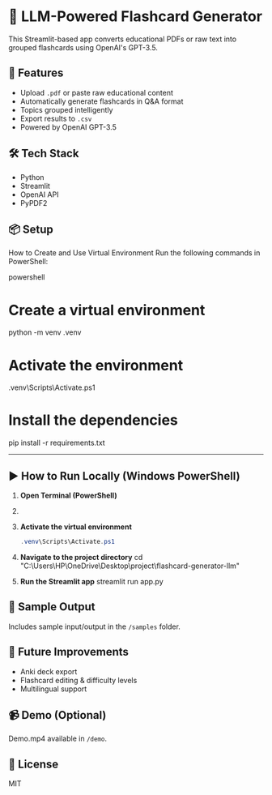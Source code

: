 # 🧠 LLM-Powered Flashcard Generator

This Streamlit-based app converts educational PDFs or raw text into grouped flashcards using OpenAI's GPT-3.5.

## 🚀 Features

- Upload `.pdf` or paste raw educational content
- Automatically generate flashcards in Q&A format
- Topics grouped intelligently
- Export results to `.csv`
- Powered by OpenAI GPT-3.5

## 🛠️ Tech Stack

- Python
- Streamlit
- OpenAI API
- PyPDF2

## 📦 Setup

How to Create and Use Virtual Environment
Run the following commands in PowerShell:

powershell
# Create a virtual environment
python -m venv .venv

# Activate the environment
.venv\Scripts\Activate.ps1

# Install the dependencies
pip install -r requirements.txt

---

## ▶️ How to Run Locally (Windows PowerShell)

1. **Open Terminal (PowerShell)**
2. 
3. **Activate the virtual environment**
   ```powershell
   .venv\Scripts\Activate.ps1
4. **Navigate to the project directory**
   cd "C:\Users\HP\OneDrive\Desktop\project\flashcard-generator-llm"
   
5. **Run the Streamlit app**
   streamlit run app.py


## 📄 Sample Output

Includes sample input/output in the `/samples` folder.

## 🎯 Future Improvements

- Anki deck export
- Flashcard editing & difficulty levels
- Multilingual support

## 📹 Demo (Optional)
Demo.mp4 available in `/demo`.

## 📝 License
MIT
